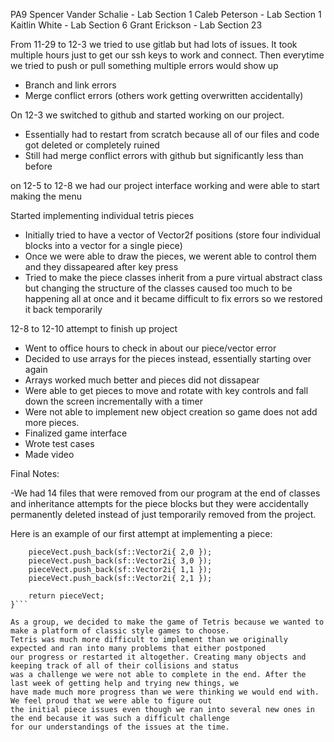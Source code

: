 PA9
Spencer Vander Schalie - Lab Section 1
Caleb Peterson - Lab Section 1
Kaitlin White - Lab Section 6
Grant Erickson - Lab Section 23

From 11-29 to 12-3 we tried to use gitlab but had lots of issues.
It took multiple hours just to get our ssh keys to work and connect.
Then everytime we tried to push or pull something multiple errors would show up
- Branch and link errors 
- Merge conflict errors (others work getting overwritten accidentally)

On 12-3 we switched to github and started working on our project.
- Essentially had to restart from scratch because all of our files and code got deleted or completely ruined
- Still had merge conflict errors with github but significantly less than before 

on 12-5 to 12-8 we had our project interface working and were able to start making the menu 

Started implementing individual tetris pieces 
- Initially tried to have a vector of Vector2f positions (store four individual blocks into a vector for a single piece)
- Once we were able to draw the pieces, we werent able to control them and they dissapeared after key press
- Tried to make the piece classes inherit from a pure virtual abstract class but changing the structure of the classes
caused too much to be happening all at once and it became difficult to fix errors so we restored it back temporarily

12-8 to 12-10 attempt to finish up project 
- Went to office hours to check in about our piece/vector error
- Decided to use arrays for the pieces instead, essentially starting over again 
- Arrays worked much better and pieces did not dissapear 
- Were able to get pieces to move and rotate with key controls and fall down the screen incrementally with a timer
- Were not able to implement new object creation so game does not add more pieces. 
- Finalized game interface 
- Wrote test cases 
- Made video

Final Notes: 

-We had 14 files that were removed from our program at the end of classes and inheritance attempts for the piece blocks
but they were accidentally permanently deleted instead of just temporarily removed from the project.

Here is an example of our first attempt at implementing a piece: 

```vector<Vector2i> Spiece::createSPiece() {
	pieceVect.push_back(sf::Vector2i{ 2,0 });
	pieceVect.push_back(sf::Vector2i{ 3,0 });
	pieceVect.push_back(sf::Vector2i{ 1,1 });
	pieceVect.push_back(sf::Vector2i{ 2,1 });

	return pieceVect;
}```

As a group, we decided to make the game of Tetris because we wanted to make a platform of classic style games to choose.
Tetris was much more difficult to implement than we originally expected and ran into many problems that either postponed
our progress or restarted it altogether. Creating many objects and keeping track of all of their collisions and status 
was a challenge we were not able to complete in the end. After the last week of getting help and trying new things, we 
have made much more progress than we were thinking we would end with. We feel proud that we were able to figure out 
the initial piece issues even though we ran into several new ones in the end because it was such a difficult challenge
for our understandings of the issues at the time.
